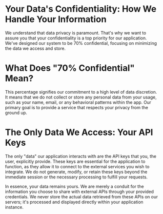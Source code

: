 # Your Data's Confidentiality: How We Handle Your Information
We understand that data privacy is paramount. That's why we want to assure you that your confidentiality is a top priority for our application. We've designed our system to be 70% confidential, focusing on minimizing the data we access and store.

# What Does "70% Confidential" Mean?
This percentage signifies our commitment to a high level of data discretion. It means that we do not collect or store any personal data from your usage, such as your name, email, or any behavioral patterns within the app. Our primary goal is to provide a service that respects your privacy from the ground up.

# The Only Data We Access: Your API Keys
The only "data" our application interacts with are the API keys that you, the user, explicitly provide. These keys are essential for the application to function, as they allow it to connect to the external services you wish to integrate. We do not generate, modify, or retain these keys beyond the immediate session or the necessary processing to fulfill your requests.

In essence, your data remains yours. We are merely a conduit for the information you choose to share with external APIs through your provided credentials. We never store the actual data retrieved from these APIs on our servers; it's processed and displayed directly within your application instance.
